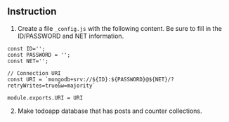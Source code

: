 ## Instruction

1. Create a file `_config.js` with the following content. Be sure to fill in the ID/PASSWORD and NET information. 

```
const ID=''; 
const PASSWORD = ''; 
const NET=''; 

// Connection URI
const URI = `mongodb+srv://${ID}:${PASSWORD}@${NET}/?retryWrites=true&w=majority`

module.exports.URI = URI
```

2. Make todoapp database that has posts and counter collections. 
